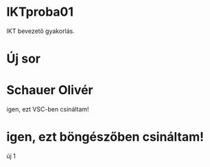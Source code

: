 # IKTproba01
IKT bevezető gyakorlás.
# Új sor
# Schauer Olivér
igen, ezt VSC-ben csináltam!
# igen, ezt böngészőben csináltam!
új 1
